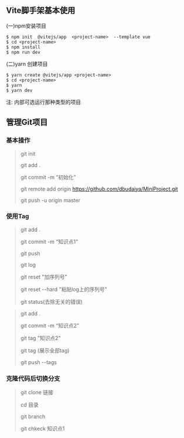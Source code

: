 ## Vite脚手架基本使用

(一)npm安装项目
```
$ npm init  @vitejs/app  <project-name>  --template vue
$ cd <project-name>
$ npm install
$ npm run dev
```

(二)yarn 创建项目
```
$ yarn create @vitejs/app <project-name>  
$ cd <project-name>
$ yarn
$ yarn dev
```
注: 内部可选运行那种类型的项目

## 管理Git项目
### 基本操作
> git init
> 
> git add .
> 
> git commit -m “初始化”
> 
> git remote add origin https://github.com/dbudaiya/MiniProject.git
> 
> git push -u origin master

### 使用Tag

> git add .
> 
> git commit -m “知识点1”
> 
> git push 
> 
> git log
> 
> git reset  "加序列号"
> 
> git reset --hard "粘贴log上的序列号"
> 
> git status(去除无关的错误)


> git add .
>
> git commit -m “知识点2”
>
> git tag "知识点2"
>
> git tag (展示全部tag)
>
> git push --tags

### 克隆代码后切换分支

>git clone 链接
>
>cd 目录
>
>git branch
>
>git chkeck 知识点1
> 



